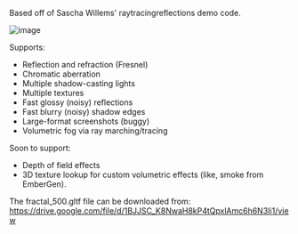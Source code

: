 Based off of Sascha Willems' raytracingreflections demo code.

![image](https://github.com/sjhalayka/sw_partial_reflectivity/assets/16404554/f34de824-2d24-4181-9f01-f34cb751175c)

Supports:
- Reflection and refraction (Fresnel)
- Chromatic aberration
- Multiple shadow-casting lights
- Multiple textures
- Fast glossy (noisy) reflections
- Fast blurry (noisy) shadow edges
- Large-format screenshots (buggy)
- Volumetric fog via ray marching/tracing

Soon to support:
- Depth of field effects
- 3D texture lookup for custom volumetric effects (like, smoke from EmberGen).

The fractal_500.gltf file can be downloaded from: https://drive.google.com/file/d/1BJJSC_K8NwaH8kP4tQpxlAmc6h6N3Ii1/view
